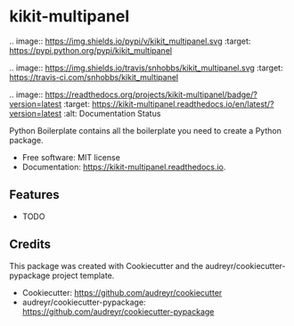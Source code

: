 # kikit-multipanel


.. image:: https://img.shields.io/pypi/v/kikit_multipanel.svg
        :target: https://pypi.python.org/pypi/kikit_multipanel

.. image:: https://img.shields.io/travis/snhobbs/kikit_multipanel.svg
        :target: https://travis-ci.com/snhobbs/kikit_multipanel

.. image:: https://readthedocs.org/projects/kikit-multipanel/badge/?version=latest
        :target: https://kikit-multipanel.readthedocs.io/en/latest/?version=latest
        :alt: Documentation Status




Python Boilerplate contains all the boilerplate you need to create a Python package.


+ Free software: MIT license
+ Documentation: https://kikit-multipanel.readthedocs.io.


Features
--------

* TODO

Credits
-------

This package was created with Cookiecutter and the audreyr/cookiecutter-pypackage project template.

+ Cookiecutter: https://github.com/audreyr/cookiecutter
+ audreyr/cookiecutter-pypackage: https://github.com/audreyr/cookiecutter-pypackage
